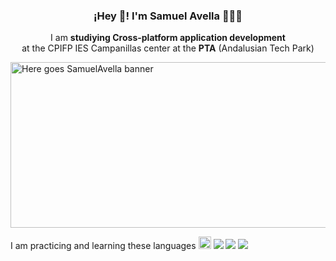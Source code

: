 <h3 align="center">¡Hey 👋! I'm Samuel Avella 👨🏻‍💻</h3>
<p align="center">I am <strong>studiying Cross-platform application development</strong> <br> at the CPIFP IES Campanillas center at the <strong>PTA</strong> (Andalusian Tech Park)</p>
<img text-align="center" src="https://i.postimg.cc/m2MYvNdP/informatica-1.jpg" alt="Here goes SamuelAvella banner" width="1080px" height="265px" />
<p>I am practicing and learning these languages <img src="https://i.postimg.cc/nLHkVNvj/html-5.png" width="20px" height="20px"> <img src="https://i.postimg.cc/509b3984/css.png" width="" height=""> <img src="https://i.postimg.cc/W3fLwG28/javascript.png" width="" height=""> <img src="https://i.postimg.cc/WpFbf3Qz/java.png" width="" height=""></p>
